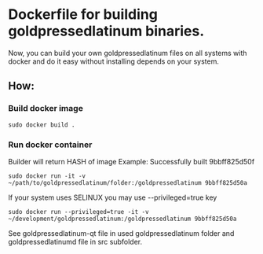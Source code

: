 # Dockerfile for building goldpressedlatinum binaries.

Now, you can build your own goldpressedlatinum files on all systems with docker and do it easy without installing depends on your system.

## How:

### Build docker image

```
sudo docker build .
```

### Run docker container

Builder will return HASH of image
Example:
Successfully built 9bbff825d50f

```
sudo docker run -it -v ~/path/to/goldpressedlatinum/folder:/goldpressedlatinum 9bbff825d50a
```

If your system uses SELINUX you may use --privileged=true key

```
sudo docker run --privileged=true -it -v ~/development/goldpressedlatinum:/goldpressedlatinum 9bbff825d50a
```

See goldpressedlatinum-qt file in used goldpressedlatinum folder and goldpressedlatinumd file in src subfolder.